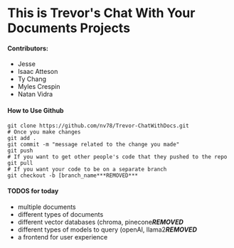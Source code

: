 
# This is Trevor's Chat With Your Documents Projects

#### Contributors:
- Jesse
- Isaac Atteson
- Ty Chang
- Myles Crespin
- Natan Vidra

#### How to Use Github

```
git clone https://github.com/nv78/Trevor-ChatWithDocs.git
# Once you make changes
git add .
git commit -m "message related to the change you made"
git push
# If you want to get other people's code that they pushed to the repo
git pull
# If you want your code to be on a separate branch
git checkout -b [branch_name***REMOVED***

```

#### TODOS for today

- multiple documents
- different types of documents
- different vector databases (chroma, pinecone***REMOVED***
- different types of models to query (openAI, llama2***REMOVED***
- a frontend for user experience
